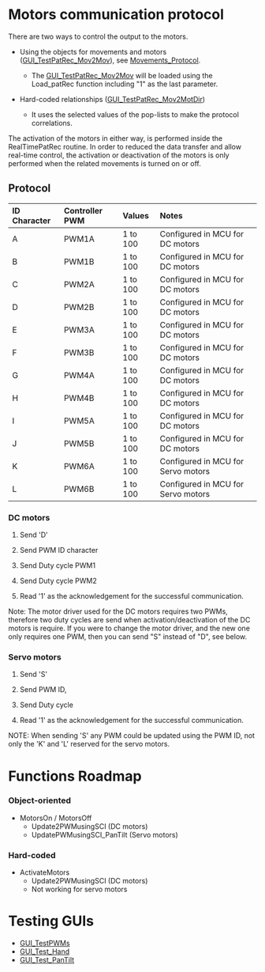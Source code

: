 # Motors communication protocol #

There are two ways to control the output to the motors.

  * Using the objects for movements and motors ([GUI\_TestPatRec\_Mov2Mov](GUI_TestPatRec_Mov2Mov.md)), see [Movements\_Protocol](Movements_Protocol.md).
    * The [GUI\_TestPatRec\_Mov2Mov](GUI_TestPatRec_Mov2Mov.md) will be loaded using the Load\_patRec function including "1" as the last parameter.

  * Hard-coded relationships ([GUI\_TestPatRec\_Mov2MotDir](GUI_TestPatRec_Mov2MotDir.md))
    * It uses the selected values of the pop-lists to make the protocol correlations.

The activation of the motors in either way, is performed inside the RealTimePatRec routine. In order to reduced the data transfer and allow real-time control, the activation or deactivation of the motors is only performed when the related movements is turned on or off.

## Protocol ##

| ID Character | Controller PWM | Values | Notes |
|:-------------|:---------------|:-------|:------|
| A            | PWM1A          | 1 to 100 |Configured in MCU for DC motors |
| B            | PWM1B          | 1 to 100 |Configured in MCU for DC motors |
| C            | PWM2A          | 1 to 100 |Configured in MCU for DC motors |
| D            | PWM2B          | 1 to 100 |Configured in MCU for DC motors |
| E            | PWM3A          | 1 to 100 |Configured in MCU for DC motors |
| F            | PWM3B          | 1 to 100 |Configured in MCU for DC motors |
| G            | PWM4A          | 1 to 100 |Configured in MCU for DC motors |
| H            | PWM4B          | 1 to 100 |Configured in MCU for DC motors |
| I            | PWM5A          | 1 to 100 |Configured in MCU for DC motors |
| J            | PWM5B          | 1 to 100 |Configured in MCU for DC motors |
| K            | PWM6A          | 1 to 100 |Configured in MCU for Servo motors|
| L            | PWM6B          | 1 to 100 |Configured in MCU for Servo motors|


### DC motors ###

1) Send 'D'

2) Send PWM ID character

3) Send Duty cycle PWM1

4) Send Duty cycle PWM2

5) Read '1' as the acknowledgement for the successful communication.

Note: The motor driver used for the DC motors requires two PWMs, therefore two duty cycles are send when activation/deactivation of the DC motors is require. If you were to change the motor driver, and the new one only requires one PWM, then you can send "S" instead of "D", see below.

### Servo motors ###

1) Send  'S'

2) Send PWM ID,

3) Send Duty cycle

4) Read '1' as the acknowledgement for the successful communication.


NOTE: When sending 'S' any PWM could be updated using the PWM ID, not only the 'K' and 'L' reserved for the servo motors.

# Functions Roadmap #

### Object-oriented ###
  * MotorsOn / MotorsOff
    * Update2PWMusingSCI (DC motors)
    * UpdatePWMusingSCI\_PanTilt (Servo motors)

### Hard-coded ###
  * ActivateMotors
    * Update2PWMusingSCI (DC motors)
    * Not working for servo motors

# Testing GUIs #
  * [GUI\_TestPWMs](GUI_TestPWMs.md)
  * [GUI\_Test\_Hand](GUI_Test_Hand.md)
  * [GUI\_Test\_PanTilt](GUI_Test_PanTilt.md)